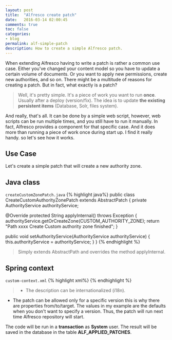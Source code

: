 ```yaml
---
layout: post
title:  "Alfresco create patch"
date:   2016-03-14 02:00:45
comments: true
toc: false
categories:
- blog
permalink: alf-simple-patch
description: How to create a simple Alfresco patch.
---
```


When extending Alfresco having to write a patch is rather a common use case. Either you've changed your content model so you have to update a
certain volume of documents. Or you want to apply new permissions, create new authorities, and so on. There might be a multitude of reasons for creating
a patch. But in fact, what exactly is a patch?

> Well, it's pretty simple. It's a piece of work you want to run __once__. Usually after a deploy (version/fix). The idea is to update  __the existing persistent items__ (Database, Solr, files system).

And really, that's all. It can be done by a simple web script, however, web
scripts can be run multiple times, and you still have to run it manually. In fact, Alfresco provides a component for that specific case.
 And it does more than running a piece of work once during start up. I find it really handy. so let's see how it works.

## Use Case

Let's create a simple patch that will create a new authority zone. 

## Java class

`createCustomZonePatch.java`
{% highlight java%}
public class CreateCustomAuthorityZonePatch extends AbstractPatch
{
  private AuthorityService authorityService;

  @Override
  protected String applyInternal() throws Exception
  {
    authorityService.getOrCreateZone(CUSTOM_AUTHORITY_ZONE);
    return "Path xxxx Create Custom authority zone finished";
  }

  public void setAuthorityService(AuthorityService authorityService)
  {
    this.authorityService = authorityService;
  }
}
{% endhighlight %}

> Simply extends AbstractPath and overrides the method applyInternal.

## Spring context

`custom-context.xml`
{% highlight xml%}
  <bean id="patch.custom.createCustomAuthorityZone" class="cern.epersonnel.patch.CreateCustomAuthorityZonePatch" parent="basePatch">
    <property name="id" value="patch.custom.createCustomAuthorityZone"/>
    <property name="description" value="Patch number xxxx Create Custom authority zone"/>
    <property name="fixesFromSchema" value="0"/>
    <property name="fixesToSchema" value="${version.schema}"/>
    <property name="targetSchema" value="10000"/>
    <property name="authorityService" ref="AuthorityService"/>
  </bean>
{% endhighlight %}

> * The description can be internationalized (i18n). 
 * The patch can be allowed only for a specific version this is why there are properties from/to/target. The values in my example are the defaults when you don't want to specify a version. 
 Thus, the patch will run next time Alfresco repository will start.

The code will be run in a __transaction__ as __System__ user. The result will be saved in the database in the table __ALF_APPLIED_PATCHES__.

